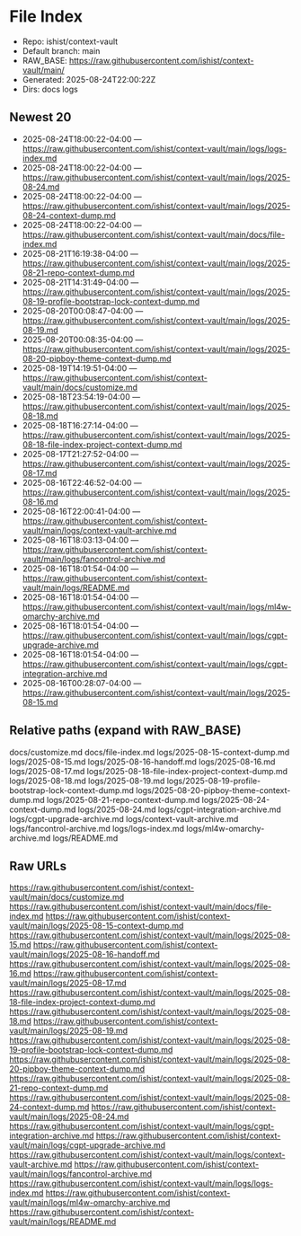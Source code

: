 # File Index

- Repo: ishist/context-vault
- Default branch: main
- RAW_BASE: https://raw.githubusercontent.com/ishist/context-vault/main/
- Generated: 2025-08-24T22:00:22Z
- Dirs: docs logs

## Newest 20
- 2025-08-24T18:00:22-04:00 — https://raw.githubusercontent.com/ishist/context-vault/main/logs/logs-index.md
- 2025-08-24T18:00:22-04:00 — https://raw.githubusercontent.com/ishist/context-vault/main/logs/2025-08-24.md
- 2025-08-24T18:00:22-04:00 — https://raw.githubusercontent.com/ishist/context-vault/main/logs/2025-08-24-context-dump.md
- 2025-08-24T18:00:22-04:00 — https://raw.githubusercontent.com/ishist/context-vault/main/docs/file-index.md
- 2025-08-21T16:19:38-04:00 — https://raw.githubusercontent.com/ishist/context-vault/main/logs/2025-08-21-repo-context-dump.md
- 2025-08-21T14:31:49-04:00 — https://raw.githubusercontent.com/ishist/context-vault/main/logs/2025-08-19-profile-bootstrap-lock-context-dump.md
- 2025-08-20T00:08:47-04:00 — https://raw.githubusercontent.com/ishist/context-vault/main/logs/2025-08-19.md
- 2025-08-20T00:08:35-04:00 — https://raw.githubusercontent.com/ishist/context-vault/main/logs/2025-08-20-pipboy-theme-context-dump.md
- 2025-08-19T14:19:51-04:00 — https://raw.githubusercontent.com/ishist/context-vault/main/docs/customize.md
- 2025-08-18T23:54:19-04:00 — https://raw.githubusercontent.com/ishist/context-vault/main/logs/2025-08-18.md
- 2025-08-18T16:27:14-04:00 — https://raw.githubusercontent.com/ishist/context-vault/main/logs/2025-08-18-file-index-project-context-dump.md
- 2025-08-17T21:27:52-04:00 — https://raw.githubusercontent.com/ishist/context-vault/main/logs/2025-08-17.md
- 2025-08-16T22:46:52-04:00 — https://raw.githubusercontent.com/ishist/context-vault/main/logs/2025-08-16.md
- 2025-08-16T22:00:41-04:00 — https://raw.githubusercontent.com/ishist/context-vault/main/logs/context-vault-archive.md
- 2025-08-16T18:03:13-04:00 — https://raw.githubusercontent.com/ishist/context-vault/main/logs/fancontrol-archive.md
- 2025-08-16T18:01:54-04:00 — https://raw.githubusercontent.com/ishist/context-vault/main/logs/README.md
- 2025-08-16T18:01:54-04:00 — https://raw.githubusercontent.com/ishist/context-vault/main/logs/ml4w-omarchy-archive.md
- 2025-08-16T18:01:54-04:00 — https://raw.githubusercontent.com/ishist/context-vault/main/logs/cgpt-upgrade-archive.md
- 2025-08-16T18:01:54-04:00 — https://raw.githubusercontent.com/ishist/context-vault/main/logs/cgpt-integration-archive.md
- 2025-08-16T00:28:07-04:00 — https://raw.githubusercontent.com/ishist/context-vault/main/logs/2025-08-15.md

## Relative paths (expand with RAW_BASE)
docs/customize.md
docs/file-index.md
logs/2025-08-15-context-dump.md
logs/2025-08-15.md
logs/2025-08-16-handoff.md
logs/2025-08-16.md
logs/2025-08-17.md
logs/2025-08-18-file-index-project-context-dump.md
logs/2025-08-18.md
logs/2025-08-19.md
logs/2025-08-19-profile-bootstrap-lock-context-dump.md
logs/2025-08-20-pipboy-theme-context-dump.md
logs/2025-08-21-repo-context-dump.md
logs/2025-08-24-context-dump.md
logs/2025-08-24.md
logs/cgpt-integration-archive.md
logs/cgpt-upgrade-archive.md
logs/context-vault-archive.md
logs/fancontrol-archive.md
logs/logs-index.md
logs/ml4w-omarchy-archive.md
logs/README.md

## Raw URLs
https://raw.githubusercontent.com/ishist/context-vault/main/docs/customize.md
https://raw.githubusercontent.com/ishist/context-vault/main/docs/file-index.md
https://raw.githubusercontent.com/ishist/context-vault/main/logs/2025-08-15-context-dump.md
https://raw.githubusercontent.com/ishist/context-vault/main/logs/2025-08-15.md
https://raw.githubusercontent.com/ishist/context-vault/main/logs/2025-08-16-handoff.md
https://raw.githubusercontent.com/ishist/context-vault/main/logs/2025-08-16.md
https://raw.githubusercontent.com/ishist/context-vault/main/logs/2025-08-17.md
https://raw.githubusercontent.com/ishist/context-vault/main/logs/2025-08-18-file-index-project-context-dump.md
https://raw.githubusercontent.com/ishist/context-vault/main/logs/2025-08-18.md
https://raw.githubusercontent.com/ishist/context-vault/main/logs/2025-08-19.md
https://raw.githubusercontent.com/ishist/context-vault/main/logs/2025-08-19-profile-bootstrap-lock-context-dump.md
https://raw.githubusercontent.com/ishist/context-vault/main/logs/2025-08-20-pipboy-theme-context-dump.md
https://raw.githubusercontent.com/ishist/context-vault/main/logs/2025-08-21-repo-context-dump.md
https://raw.githubusercontent.com/ishist/context-vault/main/logs/2025-08-24-context-dump.md
https://raw.githubusercontent.com/ishist/context-vault/main/logs/2025-08-24.md
https://raw.githubusercontent.com/ishist/context-vault/main/logs/cgpt-integration-archive.md
https://raw.githubusercontent.com/ishist/context-vault/main/logs/cgpt-upgrade-archive.md
https://raw.githubusercontent.com/ishist/context-vault/main/logs/context-vault-archive.md
https://raw.githubusercontent.com/ishist/context-vault/main/logs/fancontrol-archive.md
https://raw.githubusercontent.com/ishist/context-vault/main/logs/logs-index.md
https://raw.githubusercontent.com/ishist/context-vault/main/logs/ml4w-omarchy-archive.md
https://raw.githubusercontent.com/ishist/context-vault/main/logs/README.md
